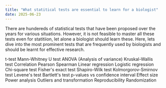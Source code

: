 ```yaml
---
title: "What statitical tests are essential to learn for a biologist"
date: 2025-06-23
---
```

There are hundereds of statistical tests that have been proposed over the years for various situations. However, it is not feasible to master all these tests even for statitiion, let alone a biologist should learn these. Here, lets dive into the most prominent tests that are frequently used by biologists and should be learnt for effective research. 

<Comparing group differences>
t-test
Mann-Whitney U test
ANOVA (Analysis of variance)
Kruskal-Wallis test

<Relationship between variables>
Correlation
  Pearson
  Spearman
Linear regression
Logistic regression

<Categorical data>
Chi-square test
Fisher's exact test

<Assumtoion testing>
Shapiro-Wilk test
Kolmorgorov-Smirnov test
Levene's test
Bartlett's test

<Essential concepts>
p-values vs confidence interval
Effect size
Power analysis
Outliers and transformation
Reproducibility
Randomization
